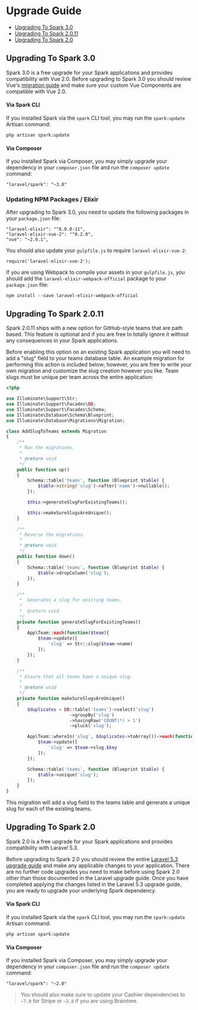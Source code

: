 # Upgrade Guide

- [Upgrading To Spark 3.0](#upgrade-spark-3.0)
- [Upgrading To Spark 2.0.11](#upgrade-spark-2.0.11)
- [Upgrading To Spark 2.0](#upgrade-spark-2.0)

<a name="upgrade-spark-3.0"></a>
## Upgrading To Spark 3.0

Spark 3.0 is a free upgrade for your Spark applications and provides compatibility with Vue 2.0. Before upgrading to Spark 3.0 you should review Vue's [migration guide](https://vuejs.org/guide/migration.html) and make sure your custom Vue Components are compatible with Vue 2.0.

#### Via Spark CLI

If you installed Spark via the `spark` CLI tool, you may run the `spark:update` Artisan command:

    php artisan spark:update

#### Via Composer

If you installed Spark via Composer, you may simply upgrade your dependency in your `composer.json` file and run the `composer update` command:

    "laravel/spark": "~3.0"

### Updating NPM Packages / Elixir

After upgrading to Spark 3.0, you need to update the following packages in your `package.json` file:

	"laravel-elixir": "^6.0.0-11",
	"laravel-elixir-vue-2": "^0.2.0",
	"vue": "~2.0.1",

You should also update your `gulpfile.js` to require `laravel-elixir-vue-2`:

	require('laravel-elixir-vue-2');

If you are using Webpack to compile your assets in your `gulpfile.js`, you should add the `laravel-elixir-webpack-official` package to your `package.json` file:

    npm install --save laravel-elixir-webpack-official

<a name="upgrade-spark-2.0.11"></a>
## Upgrading To Spark 2.0.11

Spark 2.0.11 ships with a new option for GitHub-style teams that are path based. This feature is optional and if you are free to totally ignore it without any consequences in your Spark applications.

Before enabling this option on an existing Spark application you will need to add a "slug" field to your teams database table. An example migration for performing this action is included below; however, you are free to write your own migration and customize the slug creation however you like. Team slugs must be unique per team across the entire application:

```php
<?php

use Illuminate\Support\Str;
use Illuminate\Support\Facades\DB;
use Illuminate\Support\Facades\Schema;
use Illuminate\Database\Schema\Blueprint;
use Illuminate\Database\Migrations\Migration;

class AddSlugToTeams extends Migration
{
    /**
     * Run the migrations.
     *
     * @return void
     */
    public function up()
    {
        Schema::table('teams', function (Blueprint $table) {
            $table->string('slug')->after('name')->nullable();
        });

        $this->generateSlugForExistingTeams();

        $this->makeSureSlugsAreUnique();
    }

    /**
     * Reverse the migrations.
     *
     * @return void
     */
    public function down()
    {
        Schema::table('teams', function (Blueprint $table) {
            $table->dropColumn('slug');
        });
    }

    /**
     *  Generates a slug for existing teams.
     *
     *  $return void
     */
    private function generateSlugForExistingTeams()
    {
        App\Team::each(function($team){
            $team->update([
                'slug' => Str::slug($team->name)
            ]);
        });
    }

    /**
     * Ensure that all teams have a unique slug.
     *
     * @return void
     */
    private function makeSureSlugsAreUnique()
    {
        $duplicates = DB::table('teams')->select('slug')
                        ->groupBy('slug')
                        ->havingRaw('COUNT(*) > 1')
                        ->pluck('slug');

        App\Team::whereIn('slug', $duplicates->toArray())->each(function($team, $key){
            $team->update([
                'slug' => $team->slug.$key
            ]);
        });

        Schema::table('teams', function (Blueprint $table) {
            $table->unique('slug');
        });
    }
}
```

This migration will add a slug field to the teams table and generate a unique slug for each of the existing teams.

<a name="upgrade-spark-2.0"></a>
## Upgrading To Spark 2.0

Spark 2.0 is a free upgrade for your Spark applications and provides compatibility with Laravel 5.3.

Before upgrading to Spark 2.0 you should review the entire [Laravel 5.3 upgrade guide](https://laravel.com/docs/5.3/upgrade) and make any applicable changes to your application. There are no further code upgrades you need to make before using Spark 2.0 other than those documented in the Laravel upgrade guide. Once you have completed applying the changes listed in the Laravel 5.3 upgrade guide, you are ready to upgrade your underlying Spark dependency.

#### Via Spark CLI

If you installed Spark via the `spark` CLI tool, you may run the `spark:update` Artisan command:

    php artisan spark:update

#### Via Composer

If you installed Spark via Composer, you may simply upgrade your dependency in your `composer.json` file and run the `composer update` command:

    "laravel/spark": "~2.0"

> You should also make sure to update your Cashier dependencies to `~7.0` for Stripe or `~2.0` if you are using Braintree.
